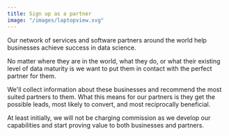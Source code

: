 ```yaml
---
title: Sign up as a partner
image: "/images/laptopview.svg"
---
```


Our network of services and software partners around the world help businesses achieve success in data science.

No matter where they are in the world, what they do, or what their existing level of data maturity is we want to put them in contact with the perfect partner for them.

We'll collect information about these businesses and recommend the most suited partners to them. What this means for our partners is they get the possible leads, most likely to convert, and most reciprocally beneficial.

At least initially, we will not be charging commission as we develop our capabilities and start proving value to both businesses and partners. 

<script charset="utf-8" type="text/javascript" src="//js.hsforms.net/forms/shell.js"></script>
<script>
  hbspt.forms.create({
	portalId: "5410772",
	formId: "f0a0aa66-7e93-4471-8c75-c08783c5c31a"
});
</script>